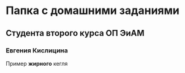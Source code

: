 # Папка с домашними заданиями 
## Студента второго курса ОП ЭиАМ
### Евгения Кислицина

Пример **жирного** кегля
